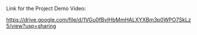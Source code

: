 Link for the Project Demo Video:

https://drive.google.com/file/d/1VGu0fBvlHbMmHALXYXBm3p0WPO7SkLz5/view?usp=sharing